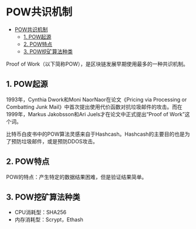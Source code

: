 # POW共识机制

<!-- TOC -->

- [POW共识机制](#pow%E5%85%B1%E8%AF%86%E6%9C%BA%E5%88%B6)
    - [1. POW起源](#1-pow%E8%B5%B7%E6%BA%90)
    - [2. POW特点](#2-pow%E7%89%B9%E7%82%B9)
    - [3. POW挖矿算法种类](#3-pow%E6%8C%96%E7%9F%BF%E7%AE%97%E6%B3%95%E7%A7%8D%E7%B1%BB)

<!-- /TOC -->

Proof of Work（以下简称POW），是区块链发展早期使用最多的一种共识机制。

## 1. POW起源

1993年，Cynthia Dwork和Moni NaorNaor在论文《Pricing via Processing or
Combatting Junk Mail》中首次提出使用代价函数对抗垃圾邮件的攻击。而在1999年，Markus Jakobsson和Ari Juels才在论文中正式提出“Proof of Work”这个词。

比特币白皮书中的POW算法灵感来自于Hashcash。Hashcash的主要目的也是为了预防垃圾邮件，或是预防DDOS攻击。

## 2. POW特点

POW的特点：产生特定的数据结果困难，但是验证结果简单。

## 3. POW挖矿算法种类

- CPU消耗型：SHA256
- 内存消耗型：Scrypt，Ethash